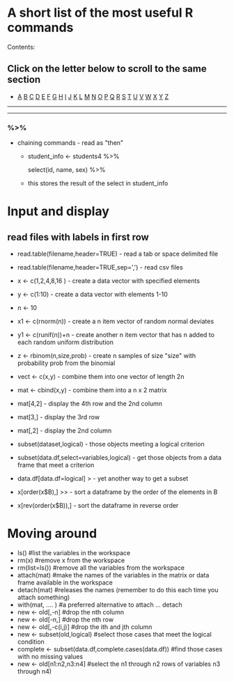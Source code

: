 # A short list of the most useful R commands

Contents:
## Click on the letter below to scroll to the same section

- [A](#A)  [B](#B)  [C](#C)  [D](#D)  [E](#E)  [F](#F)  [G](#G)  [H](#H)  [I](#I)  [J](#J)  [K](#K)  [L](#L)  [M](#M)  [N](#N)  [O](#O)  [P](#P)  [Q](#Q)  [R](#R)  [S](#S)  [T](#T)  [U](#U)  [V](#V)  [W](#W)  [X](#X)  [Y](#Y)  [Z](#Z)

_________________________________________________________________________
-------------------------------------------------------------------------

### %>%
+ chaining commands - read as "then"
  - student_info <- students4 %>%
  
    select(id, name, sex) %>%
  
  - this stores the result of the select in student_info


# Input and display
## read files with labels in first row
+ read.table(filename,header=TRUE)           - read a tab or space delimited file
+ read.table(filename,header=TRUE,sep=',')   - read csv files

+ x <- c(1,2,4,8,16 )                          - create a data vector with specified elements
+ y <- c(1:10)                                 - create a data vector with elements 1-10
+ n <- 10
+ x1 <- c(rnorm(n))                            - create a n item vector of random normal deviates
+ y1 <- c(runif(n))+n                          - create another n item vector that has n added to each random uniform distribution
+ z <- rbinom(n,size,prob)                     - create n samples of size "size" with probability prob from the binomial
+ vect <- c(x,y)                               - combine them into one vector of length 2n
+ mat <- cbind(x,y)                            - combine them into a n x 2 matrix
+ mat[4,2]                                     - display the 4th row and the 2nd column
+ mat[3,]                                      - display the 3rd row
+ mat[,2]                                      - display the 2nd column
+ subset(dataset,logical)                      - those objects meeting a logical criterion
+ subset(data.df,select=variables,logical)     - get those objects from a data frame that meet a criterion
+ data.df[data.df=logical]                  >   - yet another way to get a subset
+ x[order(x$B),]                           >>   - sort a dataframe by the order of the elements in B
+ x[rev(order(x$B)),]				- sort the dataframe in reverse order 


# Moving around
+ ls()                                     	 #list the variables in the workspace
+ rm(x)                                     #remove x from the workspace
+ rm(list=ls())                             #remove all the variables from the workspace
+ attach(mat)                               #make the names of the variables in the matrix or data frame available in the workspace
+ detach(mat)                               #releases the names (remember to do this each time you attach something)
+ with(mat, .... )                          #a preferred alternative to attach ... detach
+ new <- old[,-n]                              #drop the nth column
+ new <- old[-n,]                              #drop the nth row
+ new <- old[,-c(i,j)]                      #drop the ith and jth column
+ new <- subset(old,logical)                   #select those cases that meet the logical condition
+ complete  <-  subset(data.df,complete.cases(data.df)) #find those cases with no missing values
+ new <- old[n1:n2,n3:n4]                      #select the n1 through n2 rows of variables n3 through n4)
